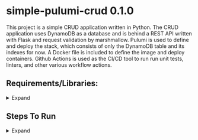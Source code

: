 # simple-pulumi-crud 0.1.0

This project is a simple CRUD application written in Python. The CRUD application uses DynamoDB as a database and is behind a REST API written with Flask and request validation by marshmallow.
Pulumi is used to define and deploy the stack, which consists of only the DynamoDB table and its indexes for now. A Docker file is included to define the image and deploy containers. Github Actions
is used as the CI/CD tool to run run unit tests, linters, and other various workflow actions.

## Requirements/Libraries:
<details><summary>Expand</summary>

- Python 3.10+
- AWS CLI installed and AWS account configured to user with permissions to create and destroy resources.
- Pulumi and configured Pulumi account to deploy to. 
- venv
- bumpver
- Flask

</details>


## Steps To Run
<details><summary>Expand</summary>
<p>

To run this locally, you will need the above requirements. Install Python 3.10+. Install Pulumi. You will need to create a Pulumi account and using the CLI, set the organization to your account. Install AWS CLI and create an AWS account. Create a user in that account and add to a group with enough permissions to create resources. Get an access token and secret and add it to your environment variables. Configure the AWS CLI to use that account and set the region. [Create a virtual environment with venv and activate it.](https://packaging.python.org/en/latest/guides/installing-using-pip-and-virtual-environments/)

Once in the virtual environment, run a pip install. All the dependencies are listed here and in the pyproject.toml so install anything you might've missed.

Next step is to create the DynamoDB table. In your command line, navigate into the ./pulumi/ folder and run:
```
pulumi stack select
pulumi preview
pulumi up
```

You will need Pulumi installed and your account/organization set. After running pulumi stack select, it will ask you to create a new stack. Once the stack is created, you can preview the changes the __main__.py file defines and deploy by running a pulumi up. If you have configured your AWS account and CLI, it will create the table under your account and you should be able to see it in the AWS console once Pulumi is finished.  

To start the Flask API locally, run below:

```
flask run
```

This will run Flask. Open up something you can easily test your API with like Postman and you can use the simple-pulumi-crud-collection JSON file to test out the endpoints. Run the create_user first so that you will have some dummy data to test.

Creating the image and running a container from the image using Docker is done with below:

```
    docker build -t alvinleedocker/simple-pulumi-crud:latest .
    docker run -d -p 5000:5000 alvinleedocker/simple-pulumi-crud 
```
</p>
</details>